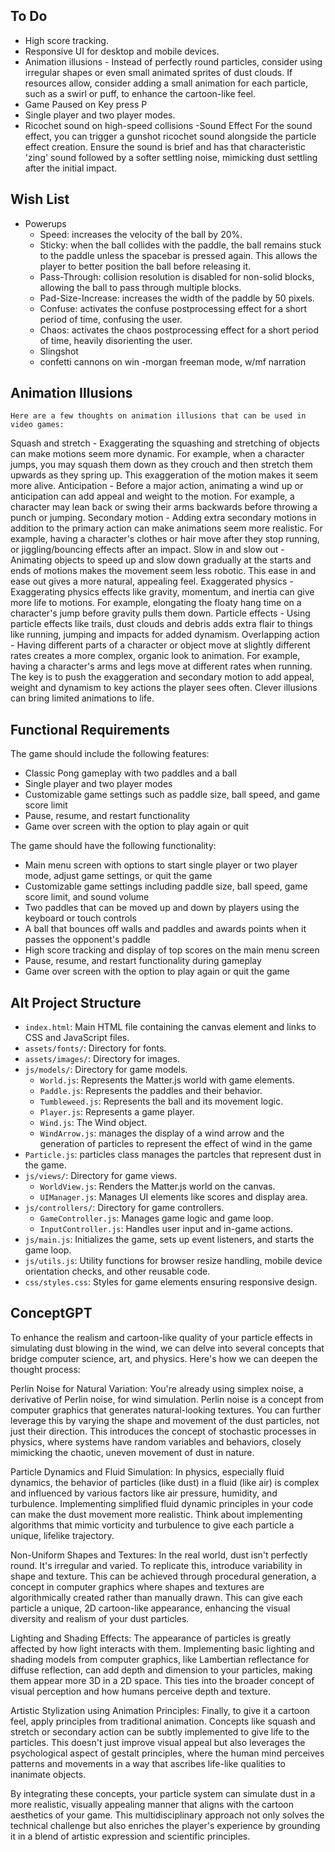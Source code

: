 

## To Do
- High score tracking.
- Responsive UI for desktop and mobile devices.
- Animation illusions - Instead of perfectly round particles, consider using irregular shapes or even small animated sprites of dust clouds.  If resources allow, consider adding a small animation for each particle, such as a swirl or puff, to enhance the cartoon-like feel.
- Game Paused on Key press P 
- Single player and two player modes.
- Ricochet sound on high-speed collisions -Sound Effect
For the sound effect, you can trigger a gunshot ricochet sound alongside the particle effect creation. Ensure the sound is brief and has that characteristic 'zing' sound followed by a softer settling noise, mimicking dust settling after the initial impact.

## Wish List
  - Powerups
    - Speed: increases the velocity of the ball by 20%.
    - Sticky: when the ball collides with the paddle, the ball remains stuck to the paddle unless the spacebar is pressed again. This allows the player to better position the ball before releasing it.
    - Pass-Through: collision resolution is disabled for non-solid blocks, allowing the ball to pass through multiple blocks.
    - Pad-Size-Increase: increases the width of the paddle by 50 pixels.
    - Confuse: activates the confuse postprocessing effect for a short period of time, confusing the user.
    - Chaos: activates the chaos postprocessing effect for a short period of time, heavily disorienting the user.
    - Slingshot
    - confetti cannons on win
    -morgan freeman mode, w/mf narration

## Animation Illusions    
    Here are a few thoughts on animation illusions that can be used in video games:

Squash and stretch - Exaggerating the squashing and stretching of objects can make motions seem more dynamic. For example, when a character jumps, you may squash them down as they crouch and then stretch them upwards as they spring up. This exaggeration of the motion makes it seem more alive.
Anticipation - Before a major action, animating a wind up or anticipation can add appeal and weight to the motion. For example, a character may lean back or swing their arms backwards before throwing a punch or jumping.
Secondary motion - Adding extra secondary motions in addition to the primary action can make animations seem more realistic. For example, having a character's clothes or hair move after they stop running, or jiggling/bouncing effects after an impact.
Slow in and slow out - Animating objects to speed up and slow down gradually at the starts and ends of motions makes the movement seem less robotic. This ease in and ease out gives a more natural, appealing feel.
Exaggerated physics - Exaggerating physics effects like gravity, momentum, and inertia can give more life to motions. For example, elongating the floaty hang time on a character's jump before gravity pulls them down.
Particle effects - Using particle effects like trails, dust clouds and debris adds extra flair to things like running, jumping and impacts for added dynamism.
Overlapping action - Having different parts of a character or object move at slightly different rates creates a more complex, organic look to animation. For example, having a character's arms and legs move at different rates when running.
The key is to push the exaggeration and secondary motion to add appeal, weight and dynamism to key actions the player sees often. Clever illusions can bring limited animations to life.

## Functional Requirements

The game should include the following features:

- Classic Pong gameplay with two paddles and a ball
- Single player and two player modes
- Customizable game settings such as paddle size, ball speed, and game score limit
- Pause, resume, and restart functionality
- Game over screen with the option to play again or quit

The game should have the following functionality:

- Main menu screen with options to start single player or two player mode, adjust game settings, or quit the game
- Customizable game settings including paddle size, ball speed, game score limit, and sound volume
- Two paddles that can be moved up and down by players using the keyboard or touch controls
- A ball that bounces off walls and paddles and awards points when it passes the opponent's paddle
- High score tracking and display of top scores on the main menu screen
- Pause, resume, and restart functionality during gameplay
- Game over screen with the option to play again or quit the game

## Alt Project Structure

- `index.html`: Main HTML file containing the canvas element and links to CSS and JavaScript files.
- `assets/fonts/`: Directory for fonts.
- `assets/images/`: Directory for images.
- `js/models/`: Directory for game models.
  - `World.js`: Represents the Matter.js world with game elements.
  - `Paddle.js`: Represents the paddles and their behavior.
  - `Tumbleweed.js`: Represents the ball and its movement logic.
  - `Player.js`: Represents a game player.
  - `Wind.js`: The Wind object.
  - `WindArrow.js`: manages the display of a wind arrow and the generation of particles to represent the effect of wind in the game 
- `Particle.js`: particles class manages the partcles that represent dust in the game.
- `js/views/`: Directory for game views.
  - `WorldView.js`: Renders the Matter.js world on the canvas.
  - `UIManager.js`: Manages UI elements like scores and display area.
- `js/controllers/`: Directory for game controllers.
  - `GameController.js`: Manages game logic and game loop.
  - `InputController.js`: Handles user input and in-game actions.
- `js/main.js`: Initializes the game, sets up event listeners, and starts the game loop.
- `js/utils.js`: Utility functions for browser resize handling, mobile device orientation checks, and other reusable code.
- `css/styles.css`: Styles for game elements ensuring responsive design.

## ConceptGPT

To enhance the realism and cartoon-like quality of your particle effects in simulating dust blowing in the wind, we can delve into several concepts that bridge computer science, art, and physics. Here's how we can deepen the thought process:

Perlin Noise for Natural Variation: You're already using simplex noise, a derivative of Perlin noise, for wind simulation. Perlin noise is a concept from computer graphics that generates natural-looking textures. You can further leverage this by varying the shape and movement of the dust particles, not just their direction. This introduces the concept of stochastic processes in physics, where systems have random variables and behaviors, closely mimicking the chaotic, uneven movement of dust in nature.

Particle Dynamics and Fluid Simulation: In physics, especially fluid dynamics, the behavior of particles (like dust) in a fluid (like air) is complex and influenced by various factors like air pressure, humidity, and turbulence. Implementing simplified fluid dynamic principles in your code can make the dust movement more realistic. Think about implementing algorithms that mimic vorticity and turbulence to give each particle a unique, lifelike trajectory.

Non-Uniform Shapes and Textures: In the real world, dust isn't perfectly round. It's irregular and varied. To replicate this, introduce variability in shape and texture. This can be achieved through procedural generation, a concept in computer graphics where shapes and textures are algorithmically created rather than manually drawn. This can give each particle a unique, 2D cartoon-like appearance, enhancing the visual diversity and realism of your dust particles.

Lighting and Shading Effects: The appearance of particles is greatly affected by how light interacts with them. Implementing basic lighting and shading models from computer graphics, like Lambertian reflectance for diffuse reflection, can add depth and dimension to your particles, making them appear more 3D in a 2D space. This ties into the broader concept of visual perception and how humans perceive depth and texture.

Artistic Stylization using Animation Principles: Finally, to give it a cartoon feel, apply principles from traditional animation. Concepts like squash and stretch or secondary action can be subtly implemented to give life to the particles. This doesn't just improve visual appeal but also leverages the psychological aspect of gestalt principles, where the human mind perceives patterns and movements in a way that ascribes life-like qualities to inanimate objects.

By integrating these concepts, your particle system can simulate dust in a more realistic, visually appealing manner that aligns with the cartoon aesthetics of your game. This multidisciplinary approach not only solves the technical challenge but also enriches the player's experience by grounding it in a blend of artistic expression and scientific principles.

